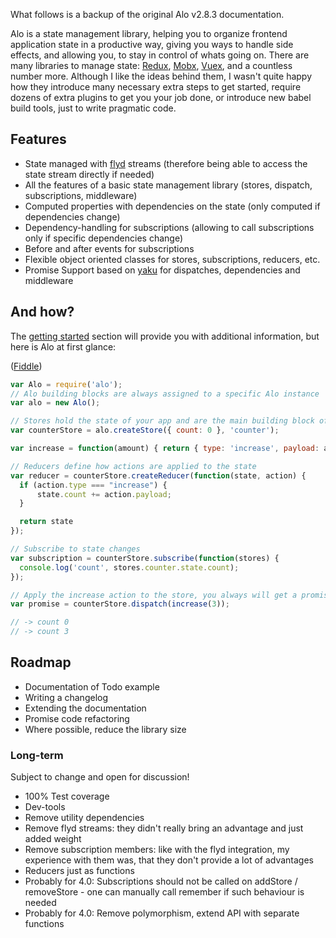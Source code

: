 What follows is a backup of the original Alo v2.8.3 documentation.

Alo is a state management library, helping you to organize frontend application state in a productive way, giving you ways to handle side effects, and allowing you, to stay in control of whats going on. There are many libraries to manage state: [Redux](https://github.com/reactjs/redux), [Mobx](https://github.com/mobxjs/mobx), [Vuex](https://github.com/vuejs/vuex), and a countless number more. Although I like the ideas behind them, I wasn't quite happy how they introduce many necessary extra steps to get started, require dozens of extra plugins to get you your job done, or introduce new babel build tools, just to write pragmatic code.

## Features

* State managed with [flyd](https://github.com/paldepind/flyd) streams (therefore being able to access the state stream directly if needed)
* All the features of a basic state management library (stores, dispatch, subscriptions, middleware)
* Computed properties with dependencies on the state (only computed if dependencies change)
* Dependency-handling for subscriptions (allowing to call subscriptions only if specific dependencies change)
* Before and after events for subscriptions
* Flexible object oriented classes for stores, subscriptions, reducers, etc.
* Promise Support based on [yaku](https://github.com/ysmood/yaku) for dispatches, dependencies and middleware

## And how?
The [getting started](http://www.alojs.com/getting_started/first_steps.html) section will provide you with additional information, but here is Alo at first glance:

([Fiddle](https://jsfiddle.net/katywings/tr1vexgp/))
```js
var Alo = require('alo');
// Alo building blocks are always assigned to a specific Alo instance
var alo = new Alo();

// Stores hold the state of your app and are the main building block of Alo
var counterStore = alo.createStore({ count: 0 }, 'counter');

var increase = function(amount) { return { type: 'increase', payload: amount || 1 }}

// Reducers define how actions are applied to the state
var reducer = counterStore.createReducer(function(state, action) {
  if (action.type === "increase") {
      state.count += action.payload;
  }

  return state
});

// Subscribe to state changes
var subscription = counterStore.subscribe(function(stores) {
  console.log('count', stores.counter.state.count);
});

// Apply the increase action to the store, you always will get a promise from this
var promise = counterStore.dispatch(increase(3));

// -> count 0
// -> count 3
```

## Roadmap
- Documentation of Todo example
- Writing a changelog
- Extending the documentation
- Promise code refactoring
- Where possible, reduce the library size

### Long-term
Subject to change and open for discussion!

- 100% Test coverage
- Dev-tools
- Remove utility dependencies
- Remove flyd streams: they didn't really bring an advantage and just added weight
- Remove subscription members: like with the flyd integration, my experience with them was, that they don't provide a lot of advantages
- Reducers just as functions
- Probably for 4.0: Subscriptions should not be called on addStore / removeStore - one can manually call remember if such behaviour is needed
- Probably for 4.0: Remove polymorphism, extend API with separate functions

